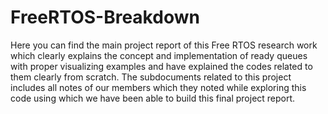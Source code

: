 # FreeRTOS-Breakdown
Here you can find the main project report of this Free RTOS research work which clearly explains the concept and implementation of ready queues
with proper visualizing examples and have explained the codes related to them clearly from scratch.
The subdocuments related to this project includes all notes of our members which they noted while exploring this code using which we have been 
able to build this final project report.
